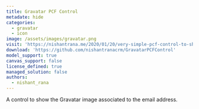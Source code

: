 ```yaml
---
title: Gravatar PCF Control
metadate: hide
categories:
  - gravatar
  - icon
image: /assets/images/gravatar.png
visit: 'https://nishantrana.me/2020/01/20/very-simple-pcf-control-to-show-gravatar/'
download: 'https://github.com/nishantranacrm/GravatarPCFControl'
model_support: true
canvas_support: false
license_defined: true
managed_solution: false
authors:
  - nishant_rana
---
```

A control to show the Gravatar image associated to the email address.
